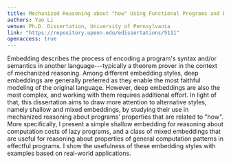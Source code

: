 ```yaml
---
title: Mechanized Reasoning about "how" Using Functional Programs and Embeddings
authors: Yao Li
venue: Ph.D. Dissertation, University of Pennsylvania
link: "https://repository.upenn.edu/edissertations/5111"
openaccess: true
---
```

Embedding describes the process of encoding a program's syntax and/or semantics
in another language---typically a theorem prover in the context of mechanized
reasoning. Among different embedding styles, deep embeddings are generally
preferred as they enable the most faithful modeling of the original language.
However, deep embeddings are also the most complex, and working with them
requires additional effort. In light of that, this dissertation aims to draw
more attention to alternative styles, namely shallow and mixed embeddings, by
studying their use in mechanized reasoning about programs' properties that are
related to "how". More specifically, I present a simple shallow embedding for
reasoning about computation costs of lazy programs, and a class of mixed
embeddings that are useful for reasoning about properties of general computation
patterns in effectful programs. I show the usefulness of these embedding styles
with examples based on real-world applications.
